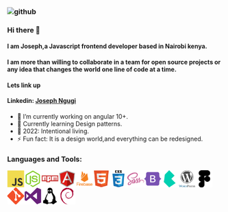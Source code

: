 ### ![github](https://user-images.githubusercontent.com/60609518/122293290-88adb580-ceff-11eb-9c6e-1020a56c77d1.jpg)
### Hi there 👋

#### I am Joseph,a Javascript frontend developer based in Nairobi kenya.
#### I am more than willing to collaborate in a team for open source projects or any idea that changes the world one line of code at a time.
#### Lets link up
#### Linkedin: [Joseph Ngugi](https://www.linkedin.com/in/joseph-dev)
#### 
- 🔭 I’m currently working on angular 10+.
- 🌱 Currently learning Design patterns.
- 🥅 2022: Intentional living.
- ⚡ Fun fact: It is a design world,and everything can be redesigned.


### Languages and Tools:

<img align="left" alt="JavaScript" width="40px" src="https://github.com/devicons/devicon/blob/master/icons/javascript/javascript-original.svg"/>
<img align="left" alt="Nodejs" width="40px" src="https://github.com/devicons/devicon/blob/master/icons/nodejs/nodejs-original.svg"/>
<img align="left" alt="npm" width="40px" src="https://github.com/devicons/devicon/blob/master/icons/npm/npm-original-wordmark.svg"/>
<img align="left" alt="Angular" width="40px" src="https://github.com/devicons/devicon/blob/master/icons/angularjs/angularjs-original.svg"/>
<img align="left" alt="Firebase" width="40px" src="https://github.com/devicons/devicon/blob/master/icons/firebase/firebase-plain-wordmark.svg"/>
<img align="left" alt="HTML5" width="40px" src="https://github.com/devicons/devicon/blob/master/icons/html5/html5-original.svg"/>
<img align="left" alt="css3" width="40px" src="https://github.com/devicons/devicon/blob/master/icons/css3/css3-original-wordmark.svg"/>
<img align="left" alt="sass" width="40px" src="https://github.com/devicons/devicon/blob/master/icons/sass/sass-original.svg"/>
<img align="left" alt="Bootstrap" width="40px" src="https://github.com/devicons/devicon/blob/master/icons/bootstrap/bootstrap-plain.svg"/>
<img align="left" alt="Bulma" width="40px" src="https://github.com/devicons/devicon/blob/master/icons/bulma/bulma-plain.svg"/>
<img align="left" alt="Wordpress" width="40px" src="https://github.com/devicons/devicon/blob/master/icons/wordpress/wordpress-original.svg"/>
<img align="left" alt="Figma" width="40px" src="https://github.com/devicons/devicon/blob/master/icons/figma/figma-plain.svg"/>
<img align="left" alt="Git" width="40px" src="https://github.com/devicons/devicon/blob/master/icons/git/git-original.svg"/>
<img align="left" alt="vscode" width="40px" src="https://github.com/devicons/devicon/blob/master/icons/visualstudio/visualstudio-plain.svg"/>
<img align="left" alt="Linux" width="40px" src="https://github.com/devicons/devicon/blob/master/icons/linux/linux-plain.svg"/>
<img align="left" alt="Debian" width="40px" src="https://github.com/devicons/devicon/blob/master/icons/debian/debian-original.svg"/>


<!--
**Joewings-jw/Joewings-jw** is a ✨ _special_ ✨ repository because its `README.md` (this file) appears on your GitHub profile.

Here are some ideas to get you started:

- 🔭 I’m currently working on ...
- 🌱 I’m currently learning ...
- 👯 I’m looking to collaborate on ...
- 🤔 I’m looking for help with ...
- 💬 Ask me about ...
- 📫 How to reach me: ...
- 😄 Pronouns: ...
- ⚡ Fun fact: ...
-->
